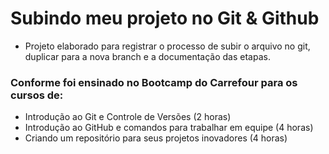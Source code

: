 # Subindo meu projeto no Git & Github
- Projeto elaborado para registrar o processo de subir o arquivo no git, duplicar para a nova branch e a documentação das etapas.

### Conforme foi ensinado no Bootcamp do Carrefour para os cursos de:
- Introdução ao Git e Controle de Versões (2 horas)
- Introdução ao GitHub e comandos para trabalhar em equipe (4 horas)
- Criando um repositório para seus projetos inovadores (4 horas)
